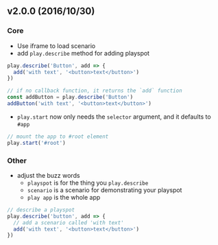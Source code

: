 ## v2.0.0 (2016/10/30)

### Core

- Use iframe to load scenario
- add `play.describe` method for adding playspot

```js
play.describe('Button', add => {
  add('with text', '<button>text</button>')
})

// if no callback function, it returns the `add` function
const addButton = play.describe('Button')
addButton('with text', '<button>text</button>')
```

- `play.start` now only needs the `selector` argument, and it defaults to `#app`

```js
// mount the app to #root element
play.start('#root')
```

### Other

- adjust the buzz words
  - `playspot` is for the thing you `play.describe`
  - `scenario` is a scenario for demonstrating your playspot
  - `play app` is the whole app

```js
// describe a playspot
play.describe('button', add => {
  // add a scenario called 'with text'
  add('with text', '<button>text</button>')
})
```
